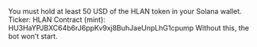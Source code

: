 You must hold at least 50 USD of the HLAN token in your Solana wallet. 
Ticker: HLAN 
Contract (mint): HU3HaYPJBXC64b6rJ6ppKv9xj8BuhJaeUnpLhG1cpump 
Without this, the bot won’t start.
